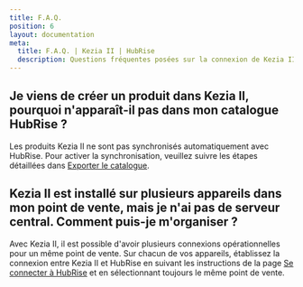 ```yaml
---
title: F.A.Q.
position: 6
layout: documentation
meta:
  title: F.A.Q. | Kezia II | HubRise
  description: Questions fréquentes posées sur la connexion de Kezia II à HubRise. Connectez vos applications à HubRise avec facilité et synchronisez vos données.
---
```


## Je viens de créer un produit dans Kezia II, pourquoi n'apparaît-il pas dans mon catalogue HubRise ?

Les produits Kezia II ne sont pas synchronisés automatiquement avec HubRise. Pour activer la synchronisation, veuillez suivre les étapes détaillées dans [Exporter le catalogue](/apps/kezia/associer-codes-ref#exporter-le-catalogue).

## Kezia II est installé sur plusieurs appareils dans mon point de vente, mais je n'ai pas de serveur central. Comment puis-je m'organiser ?

Avec Kezia II, il est possible d'avoir plusieurs connexions opérationnelles pour un même point de vente. Sur chacun de vos appareils, établissez la connexion entre Kezia II et HubRise en suivant les instructions de la page [Se connecter à HubRise](/apps/kezia/connexion-hubrise) et en sélectionnant toujours le même point de vente.